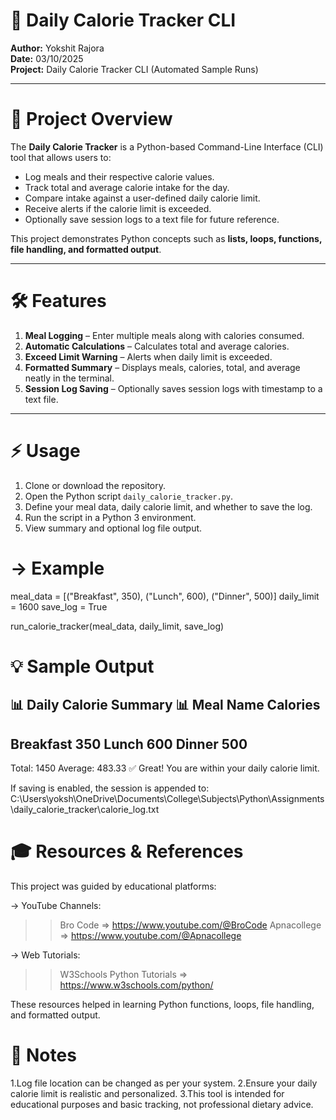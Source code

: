 # 🍎 Daily Calorie Tracker CLI

**Author:** Yokshit Rajora  
**Date:** 03/10/2025  
**Project:** Daily Calorie Tracker CLI (Automated Sample Runs)  

---

# 📖 Project Overview

The **Daily Calorie Tracker** is a Python-based Command-Line Interface (CLI) tool that allows users to:

- Log meals and their respective calorie values.  
- Track total and average calorie intake for the day.  
- Compare intake against a user-defined daily calorie limit.  
- Receive alerts if the calorie limit is exceeded.  
- Optionally save session logs to a text file for future reference.  

This project demonstrates Python concepts such as **lists, loops, functions, file handling, and formatted output**.

---

# 🛠 Features

1. **Meal Logging** – Enter multiple meals along with calories consumed.  
2. **Automatic Calculations** – Calculates total and average calories.  
3. **Exceed Limit Warning** – Alerts when daily limit is exceeded.  
4. **Formatted Summary** – Displays meals, calories, total, and average neatly in the terminal.  
5. **Session Log Saving** – Optionally saves session logs with timestamp to a text file.  

---

# ⚡ Usage

1. Clone or download the repository.  
2. Open the Python script `daily_calorie_tracker.py`.  
3. Define your meal data, daily calorie limit, and whether to save the log.  
4. Run the script in a Python 3 environment.  
5. View summary and optional log file output.  

# -> Example

meal_data = [("Breakfast", 350), ("Lunch", 600), ("Dinner", 500)]
daily_limit = 1600
save_log = True

run_calorie_tracker(meal_data, daily_limit, save_log)

# 💡 Sample Output

📊 Daily Calorie Summary 📊
Meal Name           Calories
------------------------------
Breakfast           350
Lunch               600
Dinner              500
------------------------------
Total:              1450
Average:            483.33
✅ Great! You are within your daily calorie limit.

If saving is enabled, the session is appended to:
C:\Users\yoksh\OneDrive\Documents\College\Subjects\Python\Assignments\daily_calorie_tracker\calorie_log.txt

# 🎓 Resources & References

This project was guided by educational platforms:

-> YouTube Channels:
>> Bro Code => https://www.youtube.com/@BroCode
>> Apnacollege => https://www.youtube.com/@Apnacollege

-> Web Tutorials:
>> W3Schools Python Tutorials => https://www.w3schools.com/python/

These resources helped in learning Python functions, loops, file handling, and formatted output.

# 📌 Notes

1.Log file location can be changed as per your system.
2.Ensure your daily calorie limit is realistic and personalized.
3.This tool is intended for educational purposes and basic tracking, not professional dietary advice.